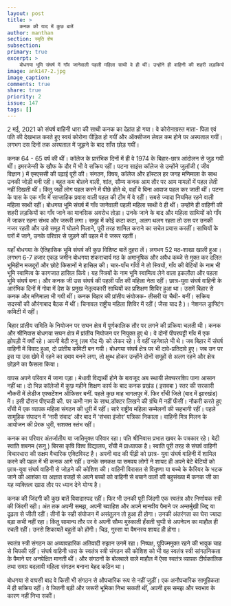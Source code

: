 ```yaml
---
layout: post
title: >
    कनक की याद में कुछ बातें
author: manthan
section: स्मृति शेष
subsection:
primary: true
excerpt: >
    बोधगया भूमि संघर्ष में गाँव जानेवाली पहली महिला साथी वे ही थीं। उन्होंने ही वाहिनी की शहरी लड़कियों का गाँव जाने का मानसिक अवरोध तोड़ा।
image: ank147-2.jpg
image_caption: 
comments: true
share: true
priority: 2
issue: 147
tags: []
---
```


2 मई, 2021 को संघर्ष वाहिनी धारा की साथी कनक का देहांत हो गया। वे कोरोनाग्रस्त माता- पिता एवं पति की देखभाल करते हुए स्वयं कोरोना पीड़ित हो गयीं और ऑक्सीजन लेवल कम होने पर अस्पताल गयीं। लगभग दस दिनों तक अस्पताल में जूझने के बाद साँस छोड़ गयीं। 

कनक 64 - 65 वर्ष की थीं। कॉलेज के प्रारंभिक दिनों में ही वे 1974 के बिहार-छात्र आंदोलन से जुड़ गयी थीं। इमरजेन्सी के खौफ के दौर में भी वे सक्रिय रहीं। पटना साइंस कॉलेज से उन्होंने जुलॉजी ( जीव विज्ञान ) में एमएससी की पढ़ाई पूरी की। संगठन, विषय, कॉलेज और हॉस्टल हर जगह मणिमाला के साथ उनकी जोड़ी बनी रही।
बहुत कम बोलने वाली, शांत, सौम्य कनक आम तौर पर आम मामलों में पहल लेती नहीं दिखती थीं। किंतु जहाँ लोग पहल करने में पीछे होते थे, वहाँ वे बिना आवाज पहल कर जाती थीं। पटना के पास के एक गाँव में साप्ताहिक प्रवास वाली पहल की टीम में वे रहीं। सबसे ज्यादा नियमित रहने वाली महिला साथी रहीं। बोधगया भूमि संघर्ष में गाँव जानेवाली पहली महिला साथी वे ही थीं। उन्होंने ही वाहिनी की शहरी लड़कियों का गाँव जाने का मानसिक अवरोध तोड़ा। उनके जाने के बाद और महिला साथियों को गाँव में जाकर रहना संभव और जरूरी लगा। समूह में कोई कटा कटा, अलग थलग रहता तो उस पर उनकी नजर रहती और उसे समूह में घोलने मिलाने, पूरी तरह शामिल कराने का सचेत प्रयास करतीं। साथियों के घरों में जाने, उनके परिवार से जुड़ने की पहल में वे जरूर रहतीं।

यहाँ बोधगया के ऐतिहासिक भूमि संघर्ष की कुछ विशिष्ट बातें दुहरा लें। लगभग 52 मठ-शाखा खाली हुआ। लगभग 6-7 हजार एकड़ जमीन बोधगया शंकराचार्य मठ के अमानुषिक और अवैध कब्जे से मुक्त कर दलित भूमिहीन मजदूरों और छोटे किसानों ने हासिल की। चार-पाँच गाँवों ने तो स्त्रियों, गाँव की बेटियों के नाम भी भूमि स्वामित्व के कागजात हासिल किये। यह स्त्रियों के नाम भूमि स्वामित्व लेने वाला इकलौता और पहला भूमि संघर्ष बना। और कनक जी उस संघर्ष की पहली पाँत की महिला नेता रहीं।
छात्र-युवा संघर्ष वाहिनी के आरंभिक दिनों में गोवा में देश के प्रमुख नेतृत्वकारी साथियों का प्रशिक्षण शिविर हुआ था। उसमें बिहार से कनक और मणिमाला भी गयी थीं। कनक बिहार की प्रांतीय संयोजक- तीसरी या चैथी- बनीं।  सक्रिय सदस्यों की औरंगाबाद बैठक में थीं। चिनावल राष्ट्रीय महिला शिविर में रहीं ( जैसा याद है )। नेशनल ड्राफ्टिंग कमिटी में रहीं।

बिहार प्रांतीय समिति के नियोजन पर सघन क्षेत्र में पूर्णकालिक तौर पर लगने की प्रक्रिया चलती थी। कनक और श्रीनिवास बोधगया सघन क्षेत्र में प्रांतीय नियोजन पर नियुक्त हुए थे। वे दोनों पीपरघट्टी गाँव में एक झोपड़ी में वर्षों रहे। अपनी बेटी रुनु (तब गोद में) को लेकर रहे। वे वहीं रहनेवाले भी थे। जब बिहार में संघर्ष वाहिनी में विवाद हुआ, दो प्रांतीय कमिटी बन गयी। बोधगया संघर्ष क्षेत्र पर भी दावे-प्रतिदावे हुए। जब उन पर इस या उस खेमे में रहने का दबाव बनने लगा, तो क्षुब्ध होकर उन्होंने दोनों समूहों से अलग रहने और क्षेत्र छोड़ने का फैसला किया।

वापस अपने परिवार में जाना पड़ा। मेधावी विद्यार्थी होने के बावजूद अब स्थायी लेक्चररशिप पाना आसान नहीं था। दो भिन्न कॉलेजों में कुछ महीने शिक्षण कार्य के बाद कनक प्रखंड ( इसवबा ) स्तर की सरकारी नौकरी में लेडीज एक्सटेंशन ऑफिसर बनीं. पहले कुछ माह भागलपुर में. फिर राँची जिले (बाद में झारखंड) में। इसी दौरान पीएचडी की. पर कभी नाम के साथ.डॉक्टर लिखने की ग्रंथि में नहीं  फँसीं। नौकरी करते हुए राँची में एक व्यापक महिला संगठन की धुरी में रहीं। सारे राष्ट्रीय महिला सम्मेलनों की सहभागी रहीं। पहले सामूहिक संपादन में ‘नारी संवाद’ और बाद में ‘संभवा इंजोर’ पत्रिका निकाला। वाहिनी मित्र मिलन के आयोजन की प्रेरक धुरी, सशक्त स्तंभ रहीं।

कनक का परिवार अंतर्जातीय या जातिमुक्त परिवार रहा। पति श्रीनिवास प्रभात खबर के पत्रकार रहे। बेटी स्वाति शबनम (रूनु ) बिरसा कृषि विश्व विद्यालय, राँची में प्राध्यापक है। स्वाति पूरी तरह से संघर्ष वाहिनी विचारधारा की सक्षम वैचारिक एक्टिविस्ट है। अपनी बाद की पीढ़ी को छात्र- युवा संघर्ष वाहिनी में शामिल करने की पहल में भी कनक आगे रहीं। उनके समकक्ष या समवय लोगों ने शायद ही अपने बेटे बेटियों को छात्र-युवा संघर्ष वाहिनी से जोड़ने की  कोशिश की। वाहिनी विरासत से वितृष्णा या बच्चे के कैरियर के भटक जाने की आशंका या अज्ञात वजहों से अपने बच्चों को वाहिनी से बचाने वालों की बहुसंख्या में कनक जी का यह व्यक्तित्व खास तौर पर ध्यान देने योग्य है। 

कनक की जिंदगी की कुछ बातें विवादास्पद रहीं। फिर भी उनकी पूरी जिंदगी एक स्वतंत्र और निर्णायक स्त्री की जिंदगी रही। अंत तक अपनी समझ, अपनी ख्वाहिश और अपने मानवीय पैमाने पर अन्तर्मुखी जिद्द या दृढ़ता से जीती रहीं। तीनों के सही संयोजन में असंतुलन तो हुआ ही होगा। उनकी अंतरंगता का घेरा ज्यादा बड़ा कभी नहीं रहा।  किंतु सामान्य तौर पर वे अपनी सौम्य मुस्काती हँसती चुप्पी से अपनेपन का माहौल ही रचती रहीं। उनसे शिकायतें बहुतों को होंगी। चिढ़, गुस्सा या वैमनस्य शायद ही होगा।

स्वतंत्र स्त्री संगठन का अव्यावहारिक अतिवादी रुझान उनमें रहा। निष्पक्ष, ग्रूपिज्ममुक्त रहने की भावुक चाह से चिपकी रहीं। संघर्ष वाहिनी धारा के स्वतंत्र स्त्री संगठन की कोशिश को भी वह स्वतंत्र स्त्री सांगठनिकता के पैमाने पर अनपेक्षित मानती थीं। और संगठनों के बोलबाले वाले माहौल में ऐसा स्वतंत्र व्यापक दीर्घकालिक तथा समग्र बदलावी महिला संगठन बनाना बेहद कठिन था।

बोधगया से वापसी बाद वे किसी भी संगठन से औपचारिक रूप से नहीं जुड़ीं। एक अनौपचारिक सामूहिकता में ही सक्रिय रहीं। वे जितनी बड़ी और जरूरी भूमिका निभा सकती थीं, अपनी इस समझ और स्वभाव के कारण नहीं निभा सकीं।